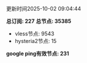 更新时间2025-10-02 09:04:44

**总订阅: 227**
**总节点: 35385**
- vless节点: 9543
- hysteria2节点: 15

**google ping有效节点: 231**
